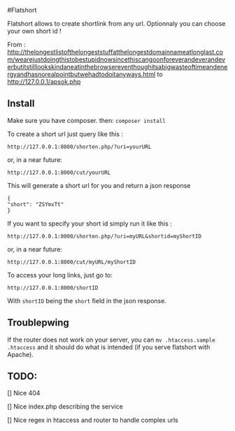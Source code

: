 #Flatshort

Flatshort allows to create shortlink from any url. Optionnaly you can choose your own short id !

From : http://thelongestlistofthelongeststuffatthelongestdomainnameatlonglast.com/wearejustdoingthistobestupidnowsincethiscangoonforeverandeverandeverbutitstilllookskindaneatinthebrowsereventhoughitsabigwasteoftimeandenergyandhasnorealpointbutwehadtodoitanyways.html to http://127.0.0.1/apsok.php

## Install

Make sure you have composer.
then: `composer install`

To create a short url just query like this :

`http://127.0.0.1:8000/shorten.php/?uri=yourURL`

or, in a near future:

`http://127.0.0.1:8000/cut/yourURL`

This will generate a short url for you and return a json response

```
{
"short": "ZSYmxTt"
}
```

If you want to specify your short id simply run it like this :

`http://127.0.0.1:8000/shorten.php/?uri=myURL&shortid=myShortID`

or, in a near future:

`http://127.0.0.1:8000/cut/myURL/myShortID`

To access your long links, just go to:

`http://127.0.0.1:8000/shortID`

With `shortID` being the `short` field in the json response.

## Troublepwing

If the router does not work on your server, you can `mv .htaccess.sample .htaccess` and it should do what is intended (if you serve flatshort with Apache).

## TODO:

[] Nice 404

[] Nice index.php describing the service

[] Nice regex in htaccess and router to handle complex urls
